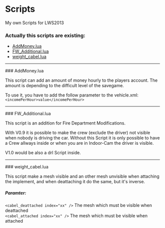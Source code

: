 Scripts
=======

My own Scripts for LWS2013

### Actually this scripts are existing:

* [AddMoney.lua](#AddMoney)
* [FW_Additional.lua](#FWAdditional)  
* [weight_cabel.lua](#weightcabel)

-------

<a name="AddMoney">
### AddMoney.lua

This script can add an amount of money hourly to the players account.
The amount is depending to the difficult level of the savegame. 

To use it, you have to add the follow parameter to the vehicle.xml: `<incomePerHour>value</incomePerHour>`

-------

<a name="FWAdditional">
### FW_Additional.lua

This script is an addition for Fire Department Modifications.

With V0.9 it is possible to make the crew (exclude the driver) not visible when nobody is driving the car. Without this Script it is only possible to have a Crew allways inside or when you are in Indoor-Cam the driver is visible.

V1.0 would be also a drl Script inside. 

-------

<a name="weightcabel">
### weight_cabel.lua

This script make a mesh visible and an other mesh unvisible when attaching the implement, and when deattaching it do the same, but it's inverse.

##### Paramter:
`<cabel_deattached index="xx" />` The mesh which must be visible when deattached  
`<cabel_attached index="xx" />` The mesh which must be visible when attached
